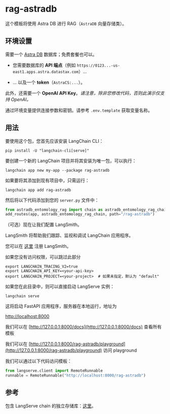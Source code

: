 

# rag-astradb

这个模板将使用 Astra DB 进行 RAG（`AstraDB` 向量存储类）。

## 环境设置

需要一个 [Astra DB](https://astra.datastax.com) 数据库；免费套餐也可以。

- 您需要数据库的 **API 端点**（例如 `https://0123...-us-east1.apps.astra.datastax.com`）...

- ... 以及一个 **token**（`AstraCS:...`）。

此外，还需要一个 **OpenAI API Key**。_请注意，除非您修改代码，否则此演示仅支持 OpenAI。_

通过环境变量提供连接参数和密钥。请参考 `.env.template` 获取变量名称。

## 用法

要使用这个包，您首先应该安装 LangChain CLI：

```shell
pip install -U "langchain-cli[serve]"
```

要创建一个新的 LangChain 项目并将其安装为唯一包，可以执行：

```shell
langchain app new my-app --package rag-astradb
```

如果要将其添加到现有项目中，只需运行：

```shell
langchain app add rag-astradb
```

然后将以下代码添加到您的 `server.py` 文件中：

```python
from astradb_entomology_rag import chain as astradb_entomology_rag_chain
add_routes(app, astradb_entomology_rag_chain, path="/rag-astradb")
```

（可选）现在让我们配置 LangSmith。

LangSmith 将帮助我们跟踪、监视和调试 LangChain 应用程序。

您可以在 [这里](https://smith.langchain.com/) 注册 LangSmith。

如果您没有访问权限，可以跳过此部分

```shell
export LANGCHAIN_TRACING_V2=true
export LANGCHAIN_API_KEY=<your-api-key>
export LANGCHAIN_PROJECT=<your-project>  # 如果未指定，默认为 "default"
```

如果您在此目录中，则可以直接启动 LangServe 实例：

```shell
langchain serve
```

这将启动 FastAPI 应用程序，服务器在本地运行，地址为

[http://localhost:8000](http://localhost:8000)

我们可以在 [http://127.0.0.1:8000/docs](http://127.0.0.1:8000/docs) 查看所有模板

我们可以在 [http://127.0.0.1:8000/rag-astradb/playground](http://127.0.0.1:8000/rag-astradb/playground) 访问 playground

我们可以通过以下代码访问模板：

```python
from langserve.client import RemoteRunnable
runnable = RemoteRunnable("http://localhost:8000/rag-astradb")
```

## 参考

包含 LangServe chain 的独立存储库：[这里](https://github.com/hemidactylus/langserve_astradb_entomology_rag)。